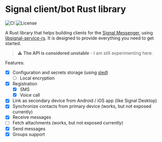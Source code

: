 # Signal client/bot Rust library

![CI](https://github.com/whisperfish/presage/workflows/CI/badge.svg)
![License](https://shields.io/github/license/whisperfish/presage.svg)

A Rust library that helps building clients for the [Signal Messenger](https://signal.org/en/), using [libsignal-service-rs](https://github.com/Michael-F-Bryan/libsignal-service-rs). It is designed to provide everything you need to get started.

> :warning: **The API is considered unstable** - I am still experimenting here.

Features:

- [x] Configuration and secrets storage (using [sled](https://github.com/spacejam/sled))
  - [ ] Local encryption
- [x] Registration
  - [x] SMS
  - [x] Voice call
- [x] Link as secondary device from Android / iOS app (like Signal Desktop)
- [x] Synchronize contacts from primary device (works, but not exposed currently)
- [x] Receive messages
- [ ] Fetch attachments (works, but not exposed currently)
- [x] Send messages
- [x] Groups support
